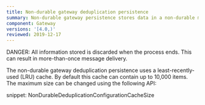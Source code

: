 ```yaml
---
title: Non-durable gateway deduplication persistence
summary: Non-durable gateway persistence stores data in a non-durable manner for development-time only
component: Gateway
versions: '[4.0,)'
reviewed: 2019-12-17
---
```


DANGER: All information stored is discarded when the process ends. This can result in more-than-once message delivery.

The non-durable gateway deduplication persistence uses a least-recently-used (LRU) cache. By default this cache can contain up to 10,000 items. The maximum size can be changed using the following API:

snippet: NonDurableDeduplicationConfigurationCacheSize
